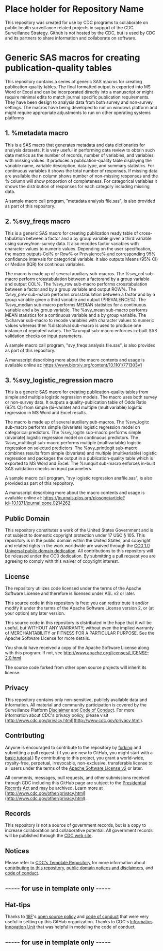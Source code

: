 # Place holder for Repository Name
This repository was created for use by CDC programs to collaborate on public health surveillance related projects in support of the CDC Surveillance Strategy.  Github is not hosted by the CDC, but is used by CDC and its partners to share information and collaborate on software.

# Generic SAS macros for creating publication-quality tables
This repository contains a series of generic SAS macros for creating publication-quality tables. The final formatted output is exported into MS Word or Excel and can be incorporated directly into a manuscript or might require minimal edits to match journal specific publication requirements. They have been design to analysis data from both survey and non-survey settings. The macros have being developed to run on windows platform and might require appropriate adjustments to run on other operating systems platforms

## 1. %metadata macro
This is a SAS macro that generates metadata and data dictionaries for analysis datasets. It is very useful in performing data review to obtain such data metrics as the number of records, number of variables, and variables with missing values. It produces a publication-quality table displaying the variable name, variable description, data type, and summary statistics. For continuous variables it shows the total number of responses. If missing data are available the n column shows number of non-missing responses and the % column will show proportion of completeness. For categorical variables it shows the distribution of responses for each category including missing data.

A sample macro call program, "metadata analysis file.sas", is also provided as part of this repository.

## 2. %svy_freqs macro
This is a generic SAS macro for creating publication ready table of cross-tabulation between a factor and a by group variable given a third variable using survey/non-survey data. It also recodes factor variables with character values to numeric values. Depending on the user specification, the macro outputs Col% or Row% or Prevalence% and corresponding 95% confidence intervals for categorical variable. It also outputs Means (95% CI) or Median (IQR)	for continous variables. 

The macro is made up of several auxiliary sub-macros. The %svy_col sub-macro perform crosstabulation between a factorand by a group variable and output COL%. The %svy_row sub-macro performs crosstabulation between a factor and by a group variable and output ROW%. The %svy_prev sub-macro performs crosstabulation between a factor and by a group variable given a third variable and output (PREVALENCE%). The %svy_median sub-macro performs MEDIAN statistics for a continuous variable and a by group variable. The %svy_mean sub-macro performs MEAN statistics for a continuous variable and a by group variable. The %charvar sub-macro to recode variables with character values to numeric values whereas then %distcolval sub-macro is used to produce one instance of repeated values. The %runquit sub-macro enforces in-built SAS validation checks on input parameters.

A sample macro call program, "svy_freqs analysis file.sas", is also provided as part of this repository.

A manuscript describing more about the macro contents and usage is available online at: https://www.biorxiv.org/content/10.1101/771303v1

## 3. %svy_logistic_regression macro
This is a generic SAS macro for creating publication-quality tables from simple and multiple logistic regression models. The macro uses both survey or non-survey data. It outputs a quality-publication table of Odds Ratio (95% CI) from simple (bi-variate) and multiple (multivariable) logistic regression in MS Word and Excel results. 

The macro is made up of several auxiliary sub-macros. The %svy_logitc sub-macro performs simple (bivariate) logistic regression model on categorical predictors. The %svy_logitn sub-macro performs simple (bivariate) logistic regression model on continuous predictors. The %svy_multilogit sub-macro performs multiple (multivariable) logistic regression on selected predictors. The %svy_printlogit sub-macro combines results from simple (bivariate) and multiple (multivariable) logistic regression and packages the output in a publication-quality table which is exported to MS Word and Excel. The %runquit sub-macro enforces in-built SAS validation checks on input parameters. 

A sample macro call program, "svy logistic regression anafile.sas", is also provided as part of this repository.

A manuscript describing more about the macro contents and usage is available online at: https://journals.plos.org/plosone/article?id=10.1371/journal.pone.0214262

## Public Domain
This repository constitutes a work of the United States Government and is not
subject to domestic copyright protection under 17 USC § 105. This repository is in
the public domain within the United States, and copyright and related rights in
the work worldwide are waived through the [CC0 1.0 Universal public domain dedication](https://creativecommons.org/publicdomain/zero/1.0/).
All contributions to this repository will be released under the CC0 dedication. By
submitting a pull request you are agreeing to comply with this waiver of
copyright interest.

## License
The repository utilizes code licensed under the terms of the Apache Software
License and therefore is licensed under ASL v2 or later.

This source code in this repository is free: you can redistribute it and/or modify it under
the terms of the Apache Software License version 2, or (at your option) any
later version.

This source code in this repository is distributed in the hope that it will be useful, but WITHOUT ANY
WARRANTY; without even the implied warranty of MERCHANTABILITY or FITNESS FOR A
PARTICULAR PURPOSE. See the Apache Software License for more details.

You should have received a copy of the Apache Software License along with this
program. If not, see http://www.apache.org/licenses/LICENSE-2.0.html

The source code forked from other open source projects will inherit its license.


## Privacy
This repository contains only non-sensitive, publicly available data and
information. All material and community participation is covered by the
Surveillance Platform [Disclaimer](https://github.com/CDCgov/template/blob/master/DISCLAIMER.md)
and [Code of Conduct](https://github.com/CDCgov/template/blob/master/code-of-conduct.md).
For more information about CDC's privacy policy, please visit [http://www.cdc.gov/privacy.html](http://www.cdc.gov/privacy.html).

## Contributing
Anyone is encouraged to contribute to the repository by [forking](https://help.github.com/articles/fork-a-repo)
and submitting a pull request. (If you are new to GitHub, you might start with a
[basic tutorial](https://help.github.com/articles/set-up-git).) By contributing
to this project, you grant a world-wide, royalty-free, perpetual, irrevocable,
non-exclusive, transferable license to all users under the terms of the
[Apache Software License v2](http://www.apache.org/licenses/LICENSE-2.0.html) or
later.

All comments, messages, pull requests, and other submissions received through
CDC including this GitHub page are subject to the [Presidential Records Act](http://www.archives.gov/about/laws/presidential-records.html)
and may be archived. Learn more at [http://www.cdc.gov/other/privacy.html](http://www.cdc.gov/other/privacy.html).

## Records
This repository is not a source of government records, but is a copy to increase
collaboration and collaborative potential. All government records will be
published through the [CDC web site](http://www.cdc.gov).

## Notices
Please refer to [CDC's Template Repository](https://github.com/CDCgov/template)
for more information about [contributing to this repository](https://github.com/CDCgov/template/blob/master/CONTRIBUTING.md),
[public domain notices and disclaimers](https://github.com/CDCgov/template/blob/master/DISCLAIMER.md),
and [code of conduct](https://github.com/CDCgov/template/blob/master/code-of-conduct.md).

## ----- for use in template only -----
## Hat-tips
Thanks to [18F](https://18f.gsa.gov/)'s [open source policy](https://github.com/18F/open-source-policy)
and [code of conduct](https://github.com/CDCgov/code-of-conduct/blob/master/code-of-conduct.md)
that were very useful in setting up this GitHub organization. Thanks to CDC's
[Informatics Innovation Unit](https://www.phiresearchlab.org/index.php/code-of-conduct/)
that was helpful in modeling the code of conduct.

## ----- for use in template only -----


